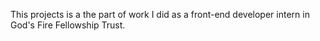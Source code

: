This projects is a the part of work I did as a front-end developer intern in God's Fire Fellowship Trust.




